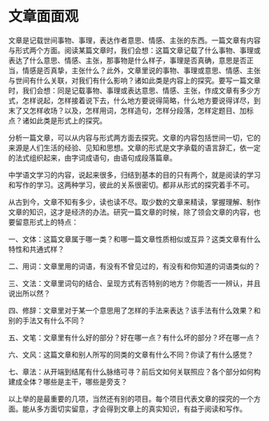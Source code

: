 # 文章面面观

文章是记载世间事物、事理，表达作者意思、情感、主张的东西。一篇文章有内容与形式两个方面。阅读某篇文章时，我们会想：这篇文章记载了什么事物、事理或表达了什么意思、情感、主张，那事物是什么样子，事理是否真确，意思是否正当，情感是否真挚，主张什么？此外，文章里说的事物、事理或意思、情感、主张与世间有什么关联，对我们有什么影响？诸如此类是内容上的探究。要写一篇文章时，我们会想：同是记载事物、事理或表达意思、情感、主张，作成文章有多少方式，怎样说起，怎样接着说下去，什么地方要说得简略，什么地方要说得详尽，到末了又怎样收场？以及，怎样用词，怎样造句，怎样分段落，怎样定题目、加标点？诸如此类是形式上的探究。

分析一篇文章，可以从内容与形式两方面去探究。文章的内容包括世间一切，它的来源是人们生活的经验、见知和思想。文章的形式是文字承载的语言辞汇，依一定的法式组织起来，由字词成语句，由语句成段落篇章。

中学语文学习的内容，说起来很多，归结到基本的目的只有两个，就是阅读的学习和写作的学习。这两种学习，彼此的关系很密切。都非从形式的探究着手不可。

从古到今，文章不知有多少，读也读不尽。取少数的文章来精读，掌握理解、制作文章的知识，这才是经济的办法。研究一篇文章的时候，除了领会文章的内容，也要留意形式上的特点：

一、文体：这篇文章属于哪一类？和哪一篇文章性质相似或互异？这类文章有什么特性和共通式样？

二、用词：文章里用的词语，有没有不曾见过的，有没有和你知道的词语类似的？

三、文法：文章里词句的结合、呈现方式有否特别的地方？你能否一一辨认，并且说出所以然？

四、修辞：文章里对于某一个意思用了怎样的手法来表达？该手法有什么效果？和别的手法又有什么不同？

五、文笔：文章里有什么好的部分？好在哪一点？有什么坏的部分？坏在哪一点？

六、文风：这篇文章和别人所写的同类的文章有什么不同？你读了有什么感觉？

七、章法：从开端到结尾有什么脉络可寻？前后文如何关联照应？各个部分如何构建成全体？哪些是主干，哪些是旁支？

以上举的是最重要的几项，当然还有别的项目。每个项目代表文章的探究的一个方面。能从多方面切实留意，才会得到文章上的真实知识，有益于阅读和写作。